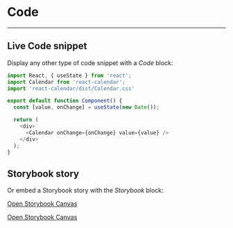 
# Code

---

## Live Code snippet

Display any other type of code snippet with a *Code* block:

```javascript  
import React, { useState } from 'react';
import Calendar from 'react-calendar';
import 'react-calendar/dist/Calendar.css'

export default function Component() {
  const [value, onChange] = useState(new Date());

  return (
    <div>
      <Calendar onChange={onChange} value={value} />
    </div>
  );
}  
```

## Storybook story

Or embed a Storybook story with the *Storybook* block:

  
[Open Storybook Canvas](https://6195b518b76f57003aa69b4c-ynczzfqqyq.chromatic.com/iframe.html?addons=0&stories=0&panel=false&nav=false&id=navigation-navigation-stylednavigation--default&full=1&viewMode=story)  


  
[Open Storybook Canvas](https://6195b518b76f57003aa69b4c-ynczzfqqyq.chromatic.com?addons=1&stories=0&panel=true&nav=false&path=%2Fstory%2Futilities-interactivelist--select-on-focus)  
